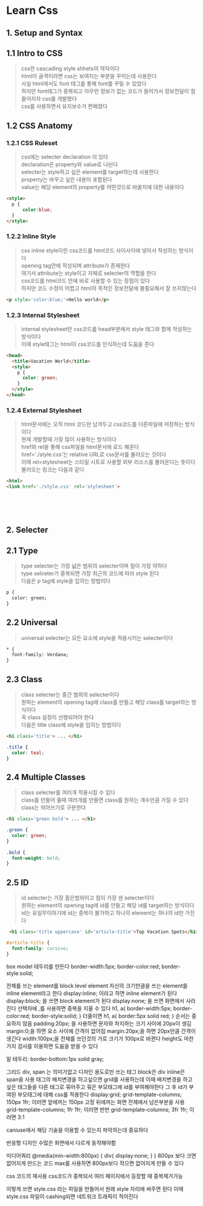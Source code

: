 Learn Css<br/>
=============
1.&nbsp;Setup and Syntax
----------------------------------------------
## 1.1 Intro to CSS
> css란 cascading style shhets의 약자이다<br/>
> html이 골격이라면 css는 보여지는 부분을 꾸미는데 사용한다<br/>
> 사실 html에서도 font 태그를 통해 font를 꾸밀 수 있었다<br/>
> 하지만 font태그가 중복되고 아무런 정보가 없는 코드가 들어가서 정보전달이 힘들어지자 css를 개발했다<br/>
> css를 사용하면서 유지보수가 편해졌다<br/>

## 1.2 CSS Anatomy
### 1.2.1 CSS Ruleset
> css에는 selecter declaration 이 있다<br/>
> declaration은 property와 value로 나뉜다<br/>
> selecter는 style하고 싶은 element를 target하는데 사용한다<br/>
> property는 바꾸고 싶은 내용이 포함된다<br/>
> value는 해당 element의 property를 어떤것으로 바꿀지에 대한 내용이다<br/>
```html
<style>
  p {
      color:blue;
  }
</style>
```

### 1.2.2 Inline Style
> css inline style이란 css코드를 html코드 사이사이에 넣어서 작성하는 방식이다<br/>
> opening tag안에 작성되며 attribute가 존재한다<br/>
> 여기서 attribute는 style이고 자체로 selecter의 역할을 한다<br/>
> css코드를 html코드 안에 바로 사용할 수 있는 장점이 있다<br/>
> 하지만 코드 수정이 어렵고 html의 목적인 정보전달에 불필요해서 잘 쓰지않는다<br/>
```html
<p style='color:blue;'>Hello world</p>
```

### 1.2.3 Internal Stylesheet
> internal stylesheet란 css코드를 head부분에서 style 태그와 함께 작성하는 방식이다<br/>
> 이때 style태그는 html이 css코드를 인식하는데 도움을 준다<br/>
```html
<head>
  <title>Vacation World</title>
  <style>
    p {
      color: green;
    }
  </style>
</head>
```

### 1.2.4 External Stylesheet
> html문서에는 오직 html 코드만 남겨두고 css코드를 다른파일에 저장하는 방식이다<br/>
> 현재 개발할때 가장 많이 사용하는 방식이다<br/>
> href와 rel을 통해 css파일을 html문서에 로드 해온다<br/>
> href='./style.css'는 relative URL로 css문서를 불러오는 것이다<br/>
> 이때 rel=stylesheet는 스타일 시트로 사용할 외부 리소스를 불러온다는 뜻이다<br/>
> 불러오는 링크는 다음과 같다<br/>
```html
<html>
<link href='./style.css' rel='stylesheet'>
```

<br/><br/><br/>

2.&nbsp;Selecter
------------------------------------------------------
## 2.1 Type
> type selecter는 가장 넓은 범위의 selecter이며 힘이 가장 약하다<br/>
> type selceter가 중복되면 가장 최근의 코드에 따라 style 된다<br/>
> 다음은 p tag에 style을 입히는 방법이다<br/>
```html
p {
  color: green;
}
```

## 2.2 Universal
> universal selecter는 모든 요소에 style을 적용시키는 selecter이다<br/>
```html
* { 
  font-family: Verdana;
}
```

## 2.3 Class
> class selecter는 중간 범위의 selecter이다<br/>
> 원하는 element의 opening tag에 class를 만들고 해당 class를 target하는 방식이다<br/>
> 꼭 class 설정이 선행되어야 한다<br/>
> 다음은 title class에 style을 입히는 방법이다<br/>
```html
<h1 class='title'> ... </h1>
```
```css
.title {
  color: teal;
}
```

## 2.4 Multiple Classes
> class selecter를 여러개 적용시킬 수 있다<br/>
> class를 만들어 줄때 여러개를 만들면 class를 원하는 개수만큼 가질 수 있다<br/>
> class는 띄어쓰기로 구분한다<br/>
```html
<h1 class='green bold'> ... </h1>
```
```css
.green {
  color: green;
}
 
.bold {
  font-weight: bold;
}
```

## 2.5 ID
> id selecter는 가장 좁은범위이고 힘이 가장 센 selecter이다<br/>
> 원하는 element의 opening tag에 id를 만들고 해당 id를 target하는 방식이다<br/>
> id는 유일무이하기에 id는 중복이 불가하고 하나의 element는 하나의 id만 가진다<br/>
```html
 <h1 class='title uppercase' id='article-title'>Top Vacation Spots</h1>
```
```css
#article-title {
  font-family: cursive;
}
```






box model
테두리를 만든다
border-width:5px;
border-color:red;
border-style:solid;

전체를 쓰는 element를 block level element
자신의 크기만큼을 쓰는 element를 inline element라고 한다
display:inline; 이라고 하면 inline element가 된다
display:block; 을 쓰면 block element가 된다
display:none; 을 쓰면 화면에서 사라진다
선택자에 ,를 사용하면 중복을 지울 수 있다
h1, a{
border-width:5px;
border-color:red;
border-style:solid;
}
더줄이면
h1, a{
border:5px solid red;
}
순서는 중요하지 않음
padding:20px; 을 사용하면 문자와 차지하는 크기 사이에 20px이 생김
margin:0;을 하면 요소 사이에 간격이 없어짐
margin:20px;을 하면 20px만큼 간격이 생긴다
width:100px;을 전체를 쓰던것의 가로 크기가 100px로 바뀐다
height도 마찬가지
검사를 이용하면 도움을 받을 수 있다

밑 테두리: border-bottom:1px solid gray;

그리드
div, span 는 의미가없고 디자인 용도로만 쓰는 태그
block은 div
inline은 span을 사용
태그의 배치변경을 하고싶으면 grid를 사용하는데 이때 배치변경을 하고싶은 태그들을 다른 태그로 묶어주고 묶은 부모태그에 id를 부여해야한다
그 후 id가 부여된 부모태그에 대해 css를 적용한다
display:grid;
grid-template-columns; 150px 1fr;
이러면 앞에꺼는 150px 고정 뒤에꺼는 화면 전체에서 남은부분을 사용
grid-template-columns; 1fr 1fr;
이러면 반반
grid-template-columns; 3fr 1fr;
이러면 3:1

caniuse에서 해당 기술을 이용할 수 있는지 파악하는데 중요하다

반응형 디자인
수많은 화면에서 다르게 동작해야함

미디어쿼리
@media(min-width:800px) {
  div{
    display:none;
  }
}
800px 보다 크면 없어지게 만드는 코드
max를 사용하면 800px보다 작으면 없어지게 만들 수 있다

css 코드의 재사용
css코드가 중복되서 여러 페이지에서 등장할 때 중복제거가능
<link rel="stylesheet" href="style.css">
이렇게 쓰면 style.css 라는 파일을 만들어서
원래 style 자리에 써주면 된다
이때 style.css 파일이 cashing되면 네트워크 트래픽이 적어진다

